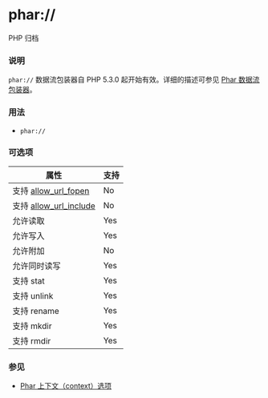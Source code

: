 phar://
=======

PHP 归档

### 说明

`phar://` 数据流包装器自 PHP 5.3.0 起开始有效。详细的描述可参见
<a href="/phar/using.html#Using%20Phar%20Archives:%20the%20phar%20stream%20wrapper" class="link">Phar 数据流包装器</a>。

### 用法

-   <span class="simpara">`phar://`</span>

### 可选项

| 属性                                                                      | 支持 |
|---------------------------------------------------------------------------|------|
| 支持 <a href="/filesystem/setup.html#" class="link">allow_url_fopen</a>   | No   |
| 支持 <a href="/filesystem/setup.html#" class="link">allow_url_include</a> | No   |
| 允许读取                                                                  | Yes  |
| 允许写入                                                                  | Yes  |
| 允许附加                                                                  | No   |
| 允许同时读写                                                              | Yes  |
| 支持 <span class="function">stat</span>                                   | Yes  |
| 支持 <span class="function">unlink</span>                                 | Yes  |
| 支持 <span class="function">rename</span>                                 | Yes  |
| 支持 <span class="function">mkdir</span>                                  | Yes  |
| 支持 <span class="function">rmdir</span>                                  | Yes  |

### 参见

-   <a href="/context/phar.html" class="xref">Phar 上下文（context）选项</a>
